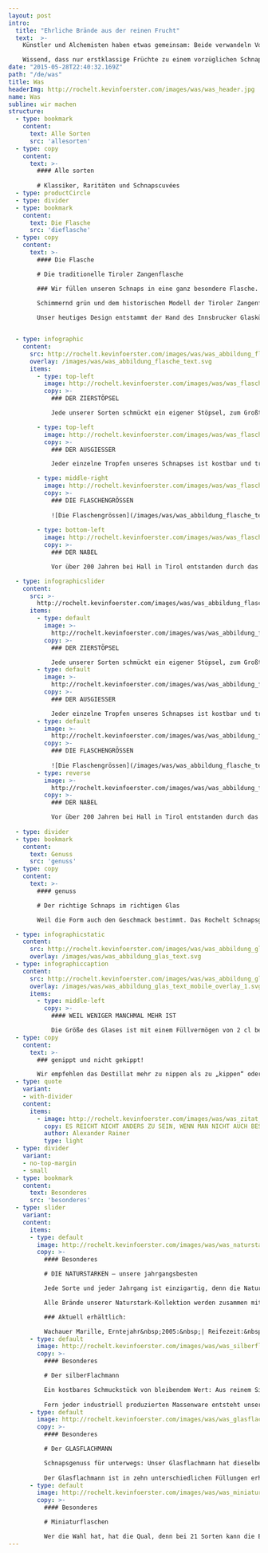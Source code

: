```yaml
---
layout: post
intro:
  title: "Ehrliche Brände aus der reinen Frucht"
  text:  >-
    Künstler und Alchemisten haben etwas gemeinsam: Beide verwandeln Vorhandenes in etwas Neues. Wir haben uns der Kunst des Schnapsbrennens verschrieben und verwandeln erlesenes Obst in exquisite Brände. Als Familienbetrieb liegt uns die Pflege dieser jahrhundertealten Tiroler Tradition am Herzen: Von der sorgsamen Auswahl unserer Früchte über die liebevolle Veredelung bis zum Stöpsel auf unserer Flasche brennen wir für Qualität ohne Kompromiss. 

    Wissend, dass nur erstklassige Früchte zu einem vorzüglichen Schnaps gelangen, wählen wir unser Obst aus den besten Sorten und Anbaugebieten. Am Höhepunkt seiner Reife wird es behutsam geerntet und vollkommen natürlich vergoren. Das schonende zweimalige Brennen und der jahrelange Reifeprozess unserer Destillate verdichten das volle Aroma der Früchte zur reinen Essenz – zu echtem Tiroler Schnaps.
date: "2015-05-28T22:40:32.169Z"
path: "/de/was"
title: Was
headerImg: http://rochelt.kevinfoerster.com/images/was/was_header.jpg
name: Was
subline: wir machen
structure:
  - type: bookmark
    content:
      text: Alle Sorten
      src: 'allesorten'
  - type: copy
    content:
      text: >-
        #### Alle sorten
        
        # Klassiker, Raritäten und Schnaps­cuvées
  - type: productCircle
  - type: divider
  - type: bookmark
    content:
      text: Die Flasche
      src: 'dieflasche'
  - type: copy
    content:
      text: >-
        #### Die Flasche

        # Die traditionelle Tiroler Zangen­flasche

        ### Wir füllen unseren Schnaps in eine ganz besondere Flasche.

        Schimmernd grün und dem historischen Modell der Tiroler Zangenflasche nachempfundenen, ist unsere Flasche in Farbe und Form unverwechselbar. 
        
        Unser heutiges Design entstammt der Hand des Innsbrucker Glaskünstlers Alfred Ecker. Und so viel Augenmerk wir der Herstellung unseres Schnapses widmen, so viel Kunstfertigkeit verlangt auch die Herstellung unserer Flaschen. Denn wir sind der Meinung, dass einer besonderen Essenz eine besondere Verpackung gebührt: Unsere Flasche verkörpert nicht nur ein Stück Tiroler Glaskultur, sie gibt auch ein Versprechen für ihren Inhalt.


  - type: infographic
    content:
      src: http://rochelt.kevinfoerster.com/images/was/was_abbildung_flasche_solo.png
      overlay: /images/was/was_abbildung_flasche_text.svg
      items:
        - type: top-left
          image: http://rochelt.kevinfoerster.com/images/was/was_flasche_linie_option1.svg
          copy: >-
            ### DER ZIERSTÖPSEL

            Jede unserer Sorten schmückt ein eigener Stöpsel, zum Großteil entworfen von einem Meister seines Faches, dem Karlsruher Goldschmied Otto Jakob. Das spezielle Design lässt dem Schnaps auch nach Öffnung der Flasche Raum, sich weiter zu entwickeln, ohne dabei einen Verlust der Aromen zu erleiden. 

        - type: top-left
          image: http://rochelt.kevinfoerster.com/images/was/was_flasche_linie_option2.svg
          copy: >-
            ### DER AUSGIESSER

            Jeder einzelne Tropfen unseres Schnapses ist kostbar und trägt die volle Essenz seiner Frucht in sich. Der unter dem Zierstöpsel verborgene Ausgießer ermöglicht nahezu tropfenweisen Ausschank.

        - type: middle-right
          image: http://rochelt.kevinfoerster.com/images/was/was_flasche_linie_option3.svg
          copy: >-
            ### DIE FLASCHEN­GRÖSSEN
            
            ![Die Flaschengrössen](/images/was/was_abbildung_flasche_text_flaschengroessen.svg)
            
        - type: bottom-left
          image: http://rochelt.kevinfoerster.com/images/was/was_flasche_linie_option4.svg
          copy: >-
            ### DER NABEL

            Vor über 200 Jahren bei Hall in Tirol entstanden durch das Missgeschick eines jungen Glasbläserlehrlings, der die noch produktionsweiche Flasche versehentlich mit einer Zange in der Mitte zusammendrückte und ihr so einen „Nabel“ schenkte – die Geburt einer regionalen Flaschenlegende. Heute ist dieser Nabel charakteristisch für unsere Flasche.

  - type: infographicslider
    content:
      src: >-
        http://rochelt.kevinfoerster.com/images/was/was_abbildung_flasche_solo_mobile.png
      items:
        - type: default
          image: >-
            http://rochelt.kevinfoerster.com/images/was/was_abbildung_flasche_text_mobile_overlay_1.svg
          copy: >-
            ### DER ZIER­STÖPSEL

            Jede unserer Sorten schmückt ein eigener Stöpsel, zum Großteil entworfen von einem Meister seines Faches, dem Karlsruher Goldschmied Otto Jakob. Das spezielle Design lässt dem Schnaps auch nach Öffnung der Flasche Raum, sich weiter zu entwickeln, ohne dabei einen Verlust der Aromen zu erleiden. 
        - type: default
          image: >-
            http://rochelt.kevinfoerster.com/images/was/was_abbildung_flasche_text_mobile_overlay_2.svg
          copy: >-
            ### DER AUS­GIESSER

            Jeder einzelne Tropfen unseres Schnapses ist kostbar und trägt die volle Essenz seiner Frucht in sich. Der unter dem Zierstöpsel verborgene Ausgießer ermöglicht nahezu tropfenweisen Ausschank.
        - type: default
          image: >-
            http://rochelt.kevinfoerster.com/images/was/was_abbildung_flasche_text_mobile_overlay_3.svg
          copy: >-
            ### DIE FLASCHEN­GRÖSSEN
              
            ![Die Flaschengrössen](/images/was/was_abbildung_flasche_text_flaschengroessen_mobile.svg)
        - type: reverse
          image: >-
            http://rochelt.kevinfoerster.com/images/was/was_abbildung_flasche_text_mobile_overlay_4.svg
          copy: >-
            ### DER NABEL

            Vor über 200 Jahren bei Hall in Tirol entstanden durch das Missgeschick eines jungen Glasbläserlehrlings, der die noch produktionsweiche Flasche versehentlich mit einer Zange in der Mitte zusammendrückte und ihr so einen „Nabel“ schenkte – die Geburt einer regionalen Flaschenlegende. Heute ist dieser Nabel charakteristisch für unsere Flasche.
    
  - type: divider
  - type: bookmark
    content:
      text: Genuss
      src: 'genuss'
  - type: copy
    content:
      text: >-
        #### genuss

        # Der richtige Schnaps im richtigen Glas

        Weil die Form auch den Geschmack bestimmt. Das Rochelt Schnapsglas erinnert an eine kleine Tulpe und wurde speziell für den Genuss unserer hochprozentigen Brände konzipiert: Im Kelch duften diese noch zurückhaltend, um dann aber ihr ganzes Aroma dem Gaumen zu schenken. Jedes Stück ist ein Unikat, von Hand des Kufsteiner Glaskünstlers Bernd Weinmayer in seiner Tiroler Werkstatt gefertigt.

  - type: infographicstatic
    content:
      src: http://rochelt.kevinfoerster.com/images/was/was_abbildung_glas_solo.png
      overlay: /images/was/was_abbildung_glas_text.svg
  - type: infographiccaption
    content:
      src: http://rochelt.kevinfoerster.com/images/was/was_abbildung_glas_solo_mobile.png
      overlay: /images/was/was_abbildung_glas_text_mobile_overlay_1.svg
      items:
        - type: middle-left
          copy: >-
            #### WEIL WENIGER MANCHMAL MEHR IST

            Die Größe des Glases ist mit einem Füllvermögen von 2 cl bewusst klein bemessen, denn unser Schnaps schmeckt aufgrund seiner Aromenfülle auch schon in kleineren Mengen.
  - type: copy
    content:
      text: >-
        ### genippt und nicht gekippt!

        Wir empfehlen das Destillat mehr zu nippen als zu „kippen“ oder unser Glas überhaupt nur bis zur Hälfte zu füllen (1 cl). Nach einem guten Essen, bei Raumtemperatur mit Muße getrunken, entfaltet sich nicht nur die volle Frucht, sondern auch die wohlige Wirkung unserer Schnäpse am besten. 
  - type: quote
    variant:
    - with-divider
    content:
      items:
        - image: http://rochelt.kevinfoerster.com/images/was/was_zitat_flaschen.jpg
          copy: ES REICHT NICHT ANDERS ZU SEIN, WENN MAN NICHT AUCH BESSER IST.
          author: Alexander Rainer
          type: light
  - type: divider
    variant:
    - no-top-margin
    - small
  - type: bookmark
    content:
      text: Besonderes
      src: 'besonderes'
  - type: slider
    variant:
    content:
      items:
      - type: default
        image: http://rochelt.kevinfoerster.com/images/was/was_naturstark.jpg
        copy: >-
          #### Besonderes

          # DIE NATUR­STARKEN – unsere jahrgangs­besten

          Jede Sorte und jeder Jahrgang ist einzigartig, denn die Natur liefert keine serienmäßige Konstante. Manchmal meint sie es besonders gut und schenkt uns herausragende Jahrgänge einer Sorte – und nur die allerbesten davon werden in unsere Naturstark-Kollektion aufgenommen. Diese Schnäpse reifen mit einer Lagerdauer von über zehn Jahren noch länger als unser restliches Sortiment und werden bewusst noch hochprozentiger belassen – ein ganz besonderer Genuss in seiner vollen Konzentration, den wir einem Spitzenjahrgang schuldig sind.

          Alle Brände unserer Naturstark-Kollektion werden zusammen mit zwei Rochelt Degustationsgläsern ausgeliefert – sie bringen den Charakter dieser Spezialitäten optimal zur Geltung und regen zum eingehenden Degustieren an. 

          ### Aktuell erhältlich:

          Wachauer Marille, Erntejahr&nbsp;2005:&nbsp;| Reifezeit:&nbsp;12&nbsp;Jahre:&nbsp;| 60&nbsp;%&nbsp;vol.:&nbsp;| Auflage:&nbsp;455&nbsp;Flaschen (350&nbsp;ml)
      - type: default
        image: http://rochelt.kevinfoerster.com/images/was/was_silberflachmann.jpg
        copy: >-
          #### Besonderes

          # Der silber­Flachmann

          Ein kostbares Schmuckstück von bleibendem Wert: Aus reinem Silber und in streng limitierter, nummerierter Auflage gefertigt, vereint es beständige Qualität und zeitlose Ästhetik durch höchste handwerkliche Kunst. 
          
          Fern jeder industriell produzierten Massenware entsteht unser Silberflachmann an einem ganz besonderen Ort: in der Silbermanufaktur Hermann Bauer in Schwäbisch Gmünd. So wie wir in unserer Schnapsbrennerei hat sich auch Hermann Bauer höchster Qualität und Individualität verschrieben: Die aktuelle Edition unseres Silberflachmanns ist auf 50 Stück begrenzt, auf Wunsch ist er mit Initialen gravierbar. 
      - type: default
        image: http://rochelt.kevinfoerster.com/images/was/was_glasflachmann.jpg
        copy: >-
          #### Besonderes

          # Der GLAS­FLACHMANN

          Schnapsgenuss für unterwegs: Unser Glasflachmann hat dieselbe, für Rochelt charakteristische, Form und Farbe wie die „große“ Schnapsflasche. Durch seine kleinere Dimensionierung sowie die leichte, organische Wölbung schmiegt er sich harmonisch in die Jacken- oder Hosentasche. Der Verschluss kann bei Bedarf auch als wohldosiertes Stamperl verwendet werden – oder man trinkt den Schnaps ganz traditionell direkt aus der Flasche.
          
          Der Glasflachmann ist in zehn unterschiedlichen Füllungen erhältlich, fasst 100 ml und ist wiederbefüllbar.
      - type: default
        image: http://rochelt.kevinfoerster.com/images/was/was_miniaturen.jpg
        copy: >-
          #### Besonderes

          # Miniatur­flaschen

          Wer die Wahl hat, hat die Qual, denn bei 21 Sorten kann die Entscheidung schon einmal schwerfallen. Unsere Miniaturfläschchen (Füllmenge 40 ml) bieten die Möglichkeit, das gesamte Rochelt-Sortiment zu verkosten und besser kennen zu lernen. Sie sind entweder einzeln oder in drei Miniatursets mit je sieben Fläschchen erhältlich.
---
```

